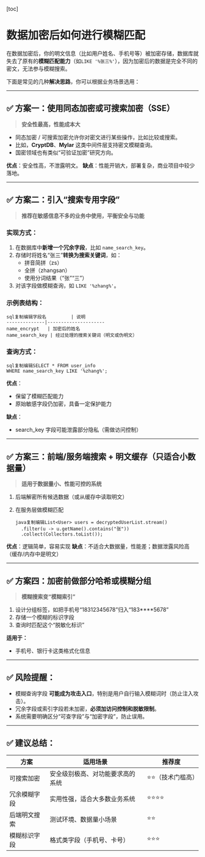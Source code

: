 [toc]

# 数据加密后如何进行模糊匹配

在数据加密后，你的明文信息（比如用户姓名、手机号等）被加密存储，数据库就失去了原有的**模糊匹配能力**（如`LIKE '%张三%'`），因为加密后的数据是完全不同的密文，无法参与模糊搜索。

下面是常见的几种**解决思路**，你可以根据业务场景选用：

------

## ✅ 方案一：**使用同态加密或可搜索加密（SSE）**

> **安全性最高，性能成本大**

+ 同态加密 / 可搜索加密允许你对密文进行某些操作，比如比较或搜索。
+ 比如，**CryptDB**、**Mylar** 这类中间件层支持密文模糊查询。
+ 国密领域也有类似“可验证加密”研究方向。

**优点**：安全性高，不泄露明文。
 **缺点**：性能开销大，部署复杂，商业项目中较少落地。

------

## ✅ 方案二：**引入“搜索专用字段”**

> **推荐在敏感信息不多的业务中使用，平衡安全与功能**

### 实现方式：

1. 在数据库中**新增一个冗余字段**，比如 `name_search_key`。
2. 存储时将姓名“张三”**转换为搜索关键词**，如：
   + 拼音简拼（zs）
   + 全拼（zhangsan）
   + 使用分词结果（“张”“三”）
3. 对该字段做模糊查询，如 `LIKE '%zhang%'`。

### 示例表结构：

```
sql复制编辑字段名         | 说明
--------------|---------------------
name_encrypt   | 加密后的姓名
name_search_key | 经过处理的搜索关键词（明文或伪明文）
```

### 查询方式：

```
sql复制编辑SELECT * FROM user_info
WHERE name_search_key LIKE '%zhang%';
```

**优点**：

+ 保留了模糊匹配能力
+ 原始敏感字段仍加密，具备一定保护能力

**缺点**：

+ search_key 字段可能泄露部分隐私（需做访问控制）

------

## ✅ 方案三：**前端/服务端搜索 + 明文缓存（只适合小数据量）**

> **适用于数据量小、性能可控的系统**

1. 后端解密所有候选数据（或从缓存中读取明文）

2. 在服务层做模糊匹配

   ```
   java复制编辑List<User> users = decryptedUserList.stream()
     .filter(u -> u.getName().contains("张"))
     .collect(Collectors.toList());
   ```

**优点**：逻辑简单，容易实现
 **缺点**：不适合大数据量，性能差；数据泄露风险高（缓存/内存中是明文）

------

## ✅ 方案四：**加密前做部分哈希或模糊分组**

> **模糊搜索变“模糊索引”**

1. 设计分组标签，如把手机号“18312345678”归入“183****5678”
2. 存储一个模糊的标识字段
3. 查询时匹配这个“脱敏化标识”

**适用于：**

+ 手机号、银行卡这类格式化信息

------

## ✅ 风险提醒：

+ 模糊查询字段 **可能成为攻击入口**，特别是用户自行输入模糊词时（防止注入攻击）。
+ 冗余字段或索引字段若未加密，**必须加访问控制和脱敏限制**。
+ 系统需要明确区分“可查字段”与“加密字段”，防止误用。

------

## ✅ 建议总结：

| 方案         | 适用场景                         | 推荐度           |
| ------------ | -------------------------------- | ---------------- |
| 可搜索加密   | 安全级别极高、对功能要求高的系统 | ⭐⭐（技术门槛高） |
| 冗余模糊字段 | 实用性强，适合大多数业务系统     | ⭐⭐⭐⭐             |
| 后端明文搜索 | 测试环境、数据量小场景           | ⭐⭐               |
| 模糊标识字段 | 格式类字段（手机号、卡号）       | ⭐⭐⭐              |

